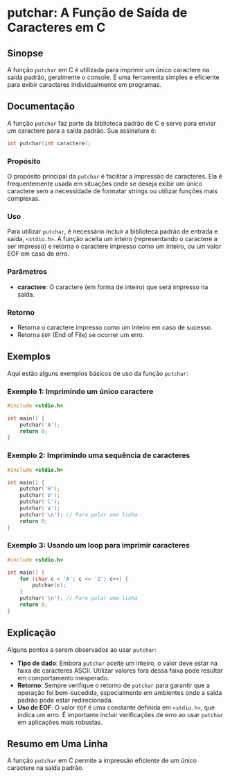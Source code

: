 <!--
Meta Description: # putchar: A Função de Saída de Caracteres em C ## Sinopse A função `putchar` em C é utilizada para imprimir um único caractere na saída padrão, geral...
Meta Keywords: putchar, caractere, para, saída, função
-->

# putchar: A Função de Saída de Caracteres em C

## Sinopse
A função `putchar` em C é utilizada para imprimir um único caractere na saída padrão, geralmente o console. É uma ferramenta simples e eficiente para exibir caracteres individualmente em programas.

## Documentação
A função `putchar` faz parte da biblioteca padrão de C e serve para enviar um caractere para a saída padrão. Sua assinatura é:

```c
int putchar(int caractere);
```

### Propósito
O propósito principal da `putchar` é facilitar a impressão de caracteres. Ela é frequentemente usada em situações onde se deseja exibir um único caractere sem a necessidade de formatar strings ou utilizar funções mais complexas.

### Uso
Para utilizar `putchar`, é necessário incluir a biblioteca padrão de entrada e saída, `<stdio.h>`. A função aceita um inteiro (representando o caractere a ser impresso) e retorna o caractere impresso como um inteiro, ou um valor EOF em caso de erro.

### Parâmetros
- **caractere**: O caractere (em forma de inteiro) que será impresso na saída.

### Retorno
- Retorna o caractere impresso como um inteiro em caso de sucesso.
- Retorna `EOF` (End of File) se ocorrer um erro.

## Exemplos
Aqui estão alguns exemplos básicos de uso da função `putchar`:

### Exemplo 1: Imprimindo um único caractere
```c
#include <stdio.h>

int main() {
    putchar('A');
    return 0;
}
```

### Exemplo 2: Imprimindo uma sequência de caracteres
```c
#include <stdio.h>

int main() {
    putchar('H');
    putchar('o');
    putchar('l');
    putchar('a');
    putchar('\n'); // Para pular uma linha
    return 0;
}
```

### Exemplo 3: Usando um loop para imprimir caracteres
```c
#include <stdio.h>

int main() {
    for (char c = 'A'; c <= 'Z'; c++) {
        putchar(c);
    }
    putchar('\n'); // Para pular uma linha
    return 0;
}
```

## Explicação
Alguns pontos a serem observados ao usar `putchar`:

- **Tipo de dado**: Embora `putchar` aceite um inteiro, o valor deve estar na faixa de caracteres ASCII. Utilizar valores fora dessa faixa pode resultar em comportamento inesperado.
- **Retorno**: Sempre verifique o retorno de `putchar` para garantir que a operação foi bem-sucedida, especialmente em ambientes onde a saída padrão pode estar redirecionada.
- **Uso de EOF**: O valor `EOF` é uma constante definida em `<stdio.h>`, que indica um erro. É importante incluir verificações de erro ao usar `putchar` em aplicações mais robustas.

## Resumo em Uma Linha
A função `putchar` em C permite a impressão eficiente de um único caractere na saída padrão.